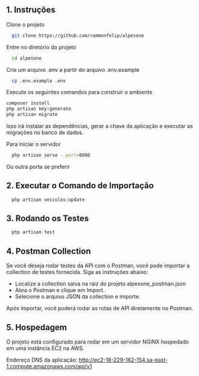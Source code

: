 
## 1. Instruções

Clone o projeto

```bash
  git clone https://github.com/rammonfelip/alpesone
```

Entre no diretório do projeto

```bash
  cd alpesone
```

Crie um arquivo .env a partir do arquivo .env.example

```bash
  cp .env.example .env
```

Execute os seguintes comandos para construir o ambiente

```bash
composer install
php artisan key:generate
php artisan migrate
```

Isso irá instalar as dependências, gerar a chave da aplicação e executar as migrações no banco de dados.

Para iniciar o servidor

```bash
  php artisan serve --port=8080
```
Ou outra porta se preferir

## 2. Executar o Comando de Importação

```bash
  php artisan veiculos:update
```

## 3. Rodando os Testes
```bash
  php artisan test
```

## 4. Postman Collection
Se você deseja rodar testes da API com o Postman, você pode importar a collection de testes fornecida. Siga as instruções abaixo:

- Localize a collection salva na raiz do projeto alpesone_postman.json
- Abra o Postman e clique em Import.
- Selecione o arquivo JSON da collection e importe.

Após importar, você poderá rodar as rotas de API diretamente no Postman.

## 5. Hospedagem
   O projeto está configurado para rodar em um servidor NGINX hospedado em uma instância EC2 na AWS.

Endereço DNS da aplicação:
http://ec2-18-229-162-154.sa-east-1.compute.amazonaws.com/api/v1
